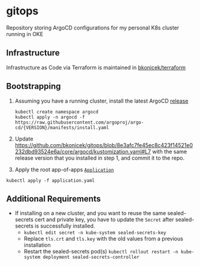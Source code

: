 # gitops

Repository storing ArgoCD configurations for my personal K8s cluster running in OKE

## Infrastructure
Infrastructure as Code via Terraform is maintained in [bkonicek/terraform](https://github.com/bkonicek/terraform)

## Bootstrapping
1. Assuming you have a running cluster, install the latest ArgoCD [release](https://github.com/argoproj/argo-cd/releases)

    ```
    kubectl create namespace argocd
    kubectl apply -n argocd -f https://raw.githubusercontent.com/argoproj/argo-cd/{VERSION}/manifests/install.yaml
    ```

2. Update https://github.com/bkonicek/gitops/blob/8e3afc7fe45ec8c423f14521e0232dbd93524e6a/core/argocd/kustomization.yaml#L7 with the same release version that you installed in step 1, and commit it to the repo.

3. Apply the root app-of-apps [`Application`](https://github.com/bkonicek/gitops/blob/main/application.yaml)

```
kubectl apply -f application.yaml
```

## Additional Requirements
- If installing on a new cluster, and you want to reuse the same sealed-secrets cert and private key, you have to update the `Secret` after sealed-secrets is successfully installed.
    - `kubectl edit secret -n kube-system sealed-secrets-key`
    - Replace `tls.crt` and `tls.key` with the old values from a previous installation
    - Restart the sealed-secrets pod(s) `kubectl rollout restart -n kube-system deployment sealed-secrets-controller`

